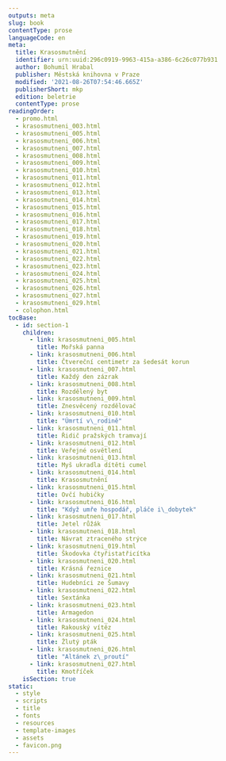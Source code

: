 ```yaml
---
outputs: meta
slug: book
contentType: prose
languageCode: en
meta:
  title: Krasosmutnění
  identifier: urn:uuid:296c0919-9963-415a-a386-6c26c077b931
  author: Bohumil Hrabal
  publisher: Městská knihovna v Praze
  modified: '2021-08-26T07:54:46.665Z'
  publisherShort: mkp
  edition: beletrie
  contentType: prose
readingOrder:
  - promo.html
  - krasosmutneni_003.html
  - krasosmutneni_005.html
  - krasosmutneni_006.html
  - krasosmutneni_007.html
  - krasosmutneni_008.html
  - krasosmutneni_009.html
  - krasosmutneni_010.html
  - krasosmutneni_011.html
  - krasosmutneni_012.html
  - krasosmutneni_013.html
  - krasosmutneni_014.html
  - krasosmutneni_015.html
  - krasosmutneni_016.html
  - krasosmutneni_017.html
  - krasosmutneni_018.html
  - krasosmutneni_019.html
  - krasosmutneni_020.html
  - krasosmutneni_021.html
  - krasosmutneni_022.html
  - krasosmutneni_023.html
  - krasosmutneni_024.html
  - krasosmutneni_025.html
  - krasosmutneni_026.html
  - krasosmutneni_027.html
  - krasosmutneni_029.html
  - colophon.html
tocBase:
  - id: section-1
    children:
      - link: krasosmutneni_005.html
        title: Mořská panna
      - link: krasosmutneni_006.html
        title: Čtvereční centimetr za šedesát korun
      - link: krasosmutneni_007.html
        title: Každý den zázrak
      - link: krasosmutneni_008.html
        title: Rozdělený byt
      - link: krasosmutneni_009.html
        title: Znesvěcený rozdělovač
      - link: krasosmutneni_010.html
        title: "Úmrtí v\_rodině"
      - link: krasosmutneni_011.html
        title: Řidič pražských tramvají
      - link: krasosmutneni_012.html
        title: Veřejné osvětlení
      - link: krasosmutneni_013.html
        title: Myš ukradla dítěti cumel
      - link: krasosmutneni_014.html
        title: Krasosmutnění
      - link: krasosmutneni_015.html
        title: Ovčí hubičky
      - link: krasosmutneni_016.html
        title: "Když umře hospodář, pláče i\_dobytek"
      - link: krasosmutneni_017.html
        title: Jetel růžák
      - link: krasosmutneni_018.html
        title: Návrat ztraceného strýce
      - link: krasosmutneni_019.html
        title: Škodovka čtyřistatřicítka
      - link: krasosmutneni_020.html
        title: Krásná řeznice
      - link: krasosmutneni_021.html
        title: Hudebníci ze Šumavy
      - link: krasosmutneni_022.html
        title: Sextánka
      - link: krasosmutneni_023.html
        title: Armagedon
      - link: krasosmutneni_024.html
        title: Rakouský vítěz
      - link: krasosmutneni_025.html
        title: Žlutý pták
      - link: krasosmutneni_026.html
        title: "Altánek z\_proutí"
      - link: krasosmutneni_027.html
        title: Kmotříček
    isSection: true
static:
  - style
  - scripts
  - title
  - fonts
  - resources
  - template-images
  - assets
  - favicon.png
---
```

